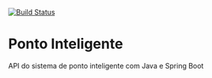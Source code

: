 [![Build Status](https://travis-ci.org/niltonmng/api-ponto-inteligente.svg?branch=master)](https://travis-ci.org/niltonmng/api-ponto-inteligente)

# Ponto Inteligente
API do sistema de ponto inteligente com Java e Spring Boot
